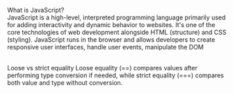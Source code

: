 What is JavaScript?
<br>
JavaScript is a high-level, interpreted programming language primarily used for adding interactivity and dynamic behavior to websites. It's one of the core technologies of web development alongside HTML (structure) and CSS (styling). JavaScript runs in the browser and allows developers to create responsive user interfaces, handle user events, manipulate the DOM
<br><br>

Loose vs strict equality 
Loose equality (==) compares values after performing type conversion if needed, while strict equality (===) compares both value and type without conversion.